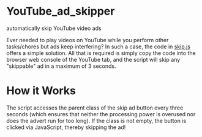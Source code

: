# YouTube_ad_skipper
automatically skip YouTube video ads

Ever needed to play videos on YouTube while you perform other tasks/chores but ads keep interfering?
In such a case, the code in [skip.js](skip.js) offers a simple solution. 
All that is required is simply copy the code into the browser web console of the YouTube tab, and the script will skip any "skippable" ad in a maximum of 3 seconds.

# How it Works
The script accesses the parent class of the skip ad button every three seconds (which ensures that neither the processing power is  overused nor does the advert run for too long). If the class is not empty, the button is clicked via JavaScript, thereby skipping the ad!
